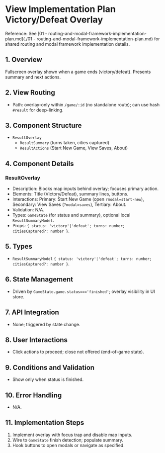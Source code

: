 # View Implementation Plan Victory/Defeat Overlay

Reference: See [01 - routing-and-modal-framework-implementation-plan.md](./01 - routing-and-modal-framework-implementation-plan.md) for shared routing and modal framework implementation details.

## 1. Overview
Fullscreen overlay shown when a game ends (victory/defeat). Presents summary and next actions.

## 2. View Routing
- Path: overlay-only within `/game/:id` (no standalone route); can use hash `#result` for deep-linking.

## 3. Component Structure
- `ResultOverlay`
  - `ResultSummary` (turns taken, cities captured)
  - `ResultActions` (Start New Game, View Saves, About)

## 4. Component Details
### ResultOverlay
- Description: Blocks map inputs behind overlay; focuses primary action.
- Elements: Title (Victory/Defeat), summary lines, buttons.
- Interactions: Primary: Start New Game (open `?modal=start-new`), Secondary: View Saves (`?modal=saves`), Tertiary: About.
- Validation: N/A.
- Types: `GameState` (for status and summary), optional local `ResultSummaryModel`.
- Props: `{ status: 'victory'|'defeat'; turns: number; citiesCaptured?: number }`.

## 5. Types
- `ResultSummaryModel` `{ status: 'victory'|'defeat'; turns: number; citiesCaptured?: number }`.

## 6. State Management
- Driven by `GameState.game.status==='finished'`; overlay visibility in UI store.

## 7. API Integration
- None; triggered by state change.

## 8. User Interactions
- Click actions to proceed; close not offered (end-of-game state).

## 9. Conditions and Validation
- Show only when status is finished.

## 10. Error Handling
- N/A.

## 11. Implementation Steps
1. Implement overlay with focus trap and disable map inputs.
2. Wire to `GameState` finish detection; populate summary.
3. Hook buttons to open modals or navigate as specified.
